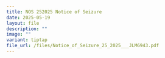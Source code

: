 ```yaml
---
title: NOS 252025 Notice of Seizure
date: 2025-05-19
layout: file
description: ""
image: ""
variant: tiptap
file_url: /files/Notice_of_Seizure_25_2025___JLM6943.pdf
---
```

